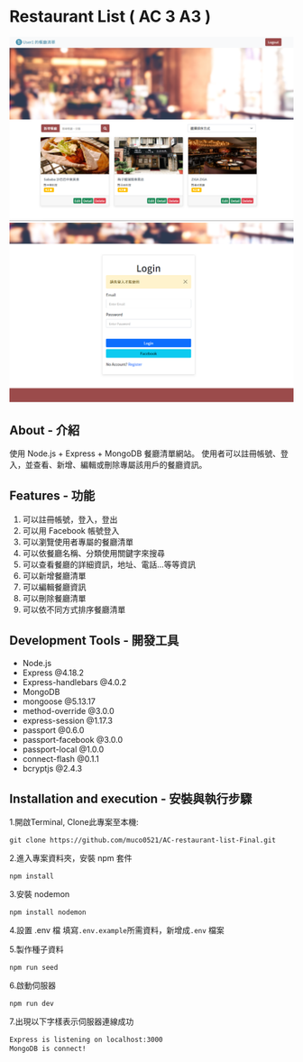 # Restaurant List ( AC 3 A3 )

![image](https://raw.githubusercontent.com/muco0521/AC-restaurant-list-Final/main/public/image/restaurant_list_image_5.png)
![image](https://raw.githubusercontent.com/muco0521/AC-restaurant-list-Final/main/public/image/restaurant_list_image_6.png)

## About - 介紹
使用 Node.js + Express + MongoDB 餐廳清單網站。 使用者可以註冊帳號、登入，並查看、新增、編輯或刪除專屬該用戶的餐廳資訊。

## Features - 功能

1. 可以註冊帳號，登入，登出
2. 可以用 Facebook 帳號登入
3. 可以瀏覽使用者專屬的餐廳清單
4. 可以依餐廳名稱、分類使用關鍵字來搜尋
5. 可以查看餐廳的詳細資訊，地址、電話...等等資訊
6. 可以新增餐廳清單
7. 可以編輯餐廳資訊
8. 可以刪除餐廳清單
9. 可以依不同方式排序餐廳清單


## Development Tools - 開發工具

* Node.js
* Express @4.18.2
* Express-handlebars @4.0.2
* MongoDB
* mongoose @5.13.17
* method-override @3.0.0
* express-session @1.17.3
* passport @0.6.0
* passport-facebook @3.0.0
* passport-local @1.0.0
* connect-flash @0.1.1
* bcryptjs @2.4.3

## Installation and execution - 安裝與執行步驟

1.開啟Terminal, Clone此專案至本機:
```
git clone https://github.com/muco0521/AC-restaurant-list-Final.git
```

2.進入專案資料夾，安裝 npm 套件
```
npm install
```

3.安裝 nodemon 
```
npm install nodemon
```

4.設置 .env 檔
填寫`.env.example`所需資料，新增成`.env` 檔案

5.製作種子資料
```
npm run seed
```

6.啟動伺服器
```
npm run dev 
```

7.出現以下字樣表示伺服器連線成功
```
Express is listening on localhost:3000
MongoDB is connect!
```
